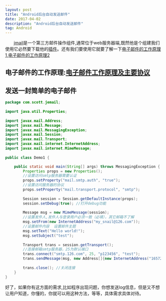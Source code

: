```yaml
---
layout: post
title: "Android后台自动发送邮件"
date: 2017-04-02 
description: "Android后台自动发送邮件"
tag: Android 
---
```


　　[jmail](http://baike.baidu.com/link?url=QlZ0-PsCSRGRL98yeFNH_jbTJsJ8VKP2BAP2Tr53VRDh5klm0-m0-VRX1dAPP0ANCzk1sfBFjmb5zQ5zQmxtOa)是一个第三方邮件操作组件,通常位于web服务器端,既然他是个组建我们使用它必然要下载他的[插件](http://mvnrepository.com/artifact/javax.mail/mail)。还有我们要使用它就要了解一下[电子邮件的工作原理1](http://univasity.iteye.com/blog/1173296),[电子邮件的工作原理2](http://blog.csdn.net/zyh5540/article/details/18953853)

## 电子邮件的工作原理:[电子邮件工作原理及主要协议](http://server.zzidc.com/fwqfl/312.html)
## 发送一封简单的电子邮件
```java
package com.scott.jemail;  
  
import java.util.Properties;  
  
import javax.mail.Address;  
import javax.mail.Message;  
import javax.mail.MessagingException;  
import javax.mail.Session;  
import javax.mail.Transport;  
import javax.mail.internet.InternetAddress;  
import javax.mail.internet.MimeMessage;  
  
public class Demo1 {

    public static void main(String[] args) throws MessagingException {  
        Properties props = new Properties();
        //设置访问smtp服务器需要认证  
        props.setProperty("mail.smtp.auth", "true");
        //设置访问服务器的协议  
        props.setProperty("mail.transport.protocol", "smtp");
          
        Session session = Session.getDefaultInstance(props);  
        session.setDebug(true); //打开debug功能  
          
        Message msg = new MimeMessage(session);  
        //设置发件人,发件人与登录用户必须一致（必填），其它邮箱不了解 
        msg.setFrom(new InternetAddress("my_snail@126.com"));
        //设置邮件内容  设置邮件主题 
        msg.setText("Hello world!"); 
        msg.setSubject("test"); 
          
        Transport trans = session.getTransport();  
        //连接邮箱smtp服务器，25为默认端口  
        trans.connect("smtp.126.com", 25, "p123456", "test");
        trans.sendMessage(msg, new Address[]{new InternetAddress("1657292627@qq.com")}); //发送邮件  
          
        trans.close(); //关闭连接  
    }  
}
```
好了，如果你有这方面的需求,比如程序出现问题，你想发送log信息，但是又不想让用户知道，你懂的，你就可以用这种方法，等等，具体需求具体对待。
